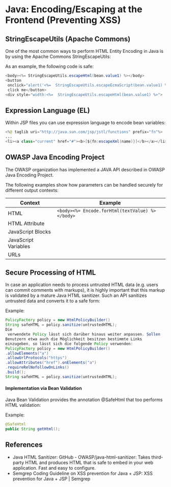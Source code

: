 # Java: Encoding/Escaping at the Frontend (Preventing XSS)

## StringEscapeUtils (Apache Commons)

One of the most common ways to perform HTML Entity Encoding in Java is by using the Apache Commons StringEscapeUtils:

As an example, the following code is safe:

```java
<body><%= StringEscapeUtils.escapeHtml(bean.value1) %></body>
<button
 onclick="alert('<%=  StringEscapeUtils.escapeEcmaScript(bean.value1) %>');">
 click me</button>
<div style="width:<%=  StringEscapeUtils.escapeHtml(bean.value1) %>">
```

## Expression Language (EL)

Within JSP files you can use expression language to encode bean variables:

```java
<%@ taglib uri="http://java.sun.com/jsp/jstl/functions" prefix="fn"%>
...
<li><a class="current" href="#"><b>[${fn:escapeXml(name)}]</b></a></li>
```

## OWASP Java Encoding Project

The OWASP organization has implemented a JAVA API described in OWASP Java Encoding Project.

The following examples show how parameters can be handled securely for different output contexts:

|  Context  | Example |
| ------------- | ------------- | 
| HTML | ```<body><%= Encode.forHtml(textValue) %></body>``` |
| HTML Attribute |  | 
| JavaScript Blocks |  | 
| JavaScript Variables |  |
| URLs |  |

## Secure Processing of HTML

In case an application needs to process untrusted HTML data (e.g. users can commit comments with markups), it is highly important that this markup is validated by a mature Java HTML sanitizer. Such an API sanitizes untrusted data and converts it to a safe form:

Example:

```java
PolicyFactory policy = new HtmlPolicyBuilder()
String safeHTML = policy.sanitize(untrustedHTML);
Die
 verwendete Policy lässt sich darüber hinaus weiter anpassen. Sollen 
Benutzern etwa auch die Möglichkeit besitzen bestimmte Links
einzugeben, so lässt sich die folgende Policy verwenden:
PolicyFactory policy = new HtmlPolicyBuilder()
.allowElements("a")
.allowUrlProtocols("https")
.allowAttributes("href").onElements("a")
.requireRelNofollowOnLinks()
.build();
String safeHTML = policy.sanitize(untrustedHTML);
```

#### Implementation via Bean Validation

Java Bean Validation provides the annotation @SafeHtml that too performs HTML validation:

Example:
```java
@SafeHtml
public String getHtml();
```

## References
* Java HTML Sanitizer: GitHub - OWASP/java-html-sanitizer: Takes third-party HTML and produces HTML that is safe to embed in your web application.  Fast and easy to configure. 
* Semgrep Coding Guideline on XSS prevention for Java + JSP: XSS prevention for Java + JSP | Semgrep 
